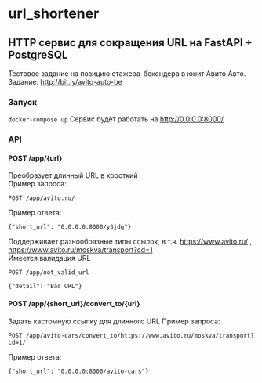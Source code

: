 # url_shortener
## HTTP сервис для сокращения URL на FastAPI + PostgreSQL
Тестовое задание на позицию стажера-бекендера в юнит Авито Авто.  
Задание: http://bit.ly/avito-auto-be
### Запуск
```docker-compose up```
Сервис будет работать на http://0.0.0.0:8000/
### API
#### POST /app/{url}
Преобразует длинный URL в короткий  
Пример запроса:
```
POST /app/avito.ru/
```
Пример ответа:
```
{"short_url": "0.0.0.0:8000/y3jdq"}
```
Поддерживает разнообразные типы ссылок, в т.ч. https://www.avito.ru/ , https://www.avito.ru/moskva/transport?cd=1  
Имеется валидация URL
```
POST /app/not_valid_url
```
```
{"detail": "Bad URL"}
```
#### POST /app/{short_url}/convert_to/{url}
Задать кастомную ссылку для длинного URL
Пример запроса:
```
POST /app/avito-cars/convert_to/https://www.avito.ru/moskva/transport?cd=1/
```
Пример ответа:
```
{"short_url": "0.0.0.0:8000/avito-cars"}
```
